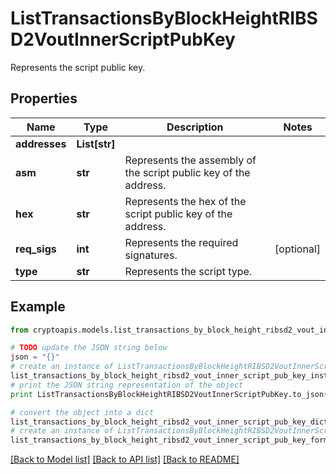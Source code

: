 # ListTransactionsByBlockHeightRIBSD2VoutInnerScriptPubKey

Represents the script public key.

## Properties
Name | Type | Description | Notes
------------ | ------------- | ------------- | -------------
**addresses** | **List[str]** |  | 
**asm** | **str** | Represents the assembly of the script public key of the address. | 
**hex** | **str** | Represents the hex of the script public key of the address. | 
**req_sigs** | **int** | Represents the required signatures. | [optional] 
**type** | **str** | Represents the script type. | 

## Example

```python
from cryptoapis.models.list_transactions_by_block_height_ribsd2_vout_inner_script_pub_key import ListTransactionsByBlockHeightRIBSD2VoutInnerScriptPubKey

# TODO update the JSON string below
json = "{}"
# create an instance of ListTransactionsByBlockHeightRIBSD2VoutInnerScriptPubKey from a JSON string
list_transactions_by_block_height_ribsd2_vout_inner_script_pub_key_instance = ListTransactionsByBlockHeightRIBSD2VoutInnerScriptPubKey.from_json(json)
# print the JSON string representation of the object
print ListTransactionsByBlockHeightRIBSD2VoutInnerScriptPubKey.to_json()

# convert the object into a dict
list_transactions_by_block_height_ribsd2_vout_inner_script_pub_key_dict = list_transactions_by_block_height_ribsd2_vout_inner_script_pub_key_instance.to_dict()
# create an instance of ListTransactionsByBlockHeightRIBSD2VoutInnerScriptPubKey from a dict
list_transactions_by_block_height_ribsd2_vout_inner_script_pub_key_form_dict = list_transactions_by_block_height_ribsd2_vout_inner_script_pub_key.from_dict(list_transactions_by_block_height_ribsd2_vout_inner_script_pub_key_dict)
```
[[Back to Model list]](../README.md#documentation-for-models) [[Back to API list]](../README.md#documentation-for-api-endpoints) [[Back to README]](../README.md)


